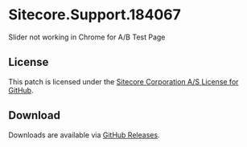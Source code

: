 # Sitecore.Support.184067
Slider not working in Chrome for A/B Test Page

## License  
This patch is licensed under the [Sitecore Corporation A/S License for GitHub](https://github.com/sitecoresupport/Sitecore.Support.184067/blob/master/LICENSE).  

## Download  
Downloads are available via [GitHub Releases](https://github.com/sitecoresupport/Sitecore.Support.184067/releases).  
